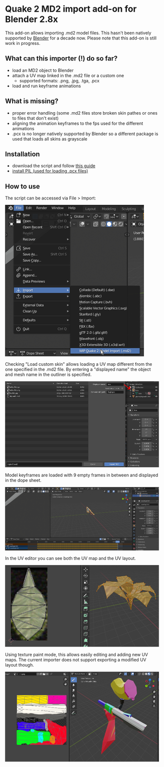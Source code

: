 # Quake 2 MD2 import add-on for Blender 2.8x
This add-on allows importing .md2 model files. This hasn't been
natively supported by [Blender](https://www.blender.org/) for
a decade now. Please note that this add-on is still work
in progress.

## What can this importer (!) do so far?
- load an MD2 object to Blender
- attach a UV map linked in the .md2 file or a custom one
    - supported formats: .png, .jpg, .tga, .pcx
- load and run keyframe animations

## What is missing?
- proper error handling (some .md2 files store broken skin pathes or ones to files that don't exist)
- aligning the animation keyframes to the fps used for the different animations
- .pcx is no longer natively supported by Blender so a different package is used
that loads all skins as grayscale

## Installation
- download the script and follow [this guide](https://github.com/rlguy/Blender-FLIP-Fluids/wiki/Addon-Installation-and-Uninstallation)
- [install PIL (used for loading .pcx files)](https://blender.stackexchange.com/a/122337)

## How to use
The script can be accessed via File > Import:

![Run importer](imgs/run_script.png)

Checking "Load custom skin" allows loading a UV map different
from the one specified in the .md2 file. By entering a 
"displayed name" the object and mesh name in the outliner
is specified.

![Loading options](imgs/loading_options.png)

Model keyframes are loaded with 9 empty frames in between
and displayed in the dope sheet.

![animation frames](imgs/flag_animation_frames.png)

In the UV editor you can see both the UV map and
the UV layout.

![UV Layout](imgs/uv_layout.png)

Using texture paint mode, this allows easily editing
and adding new UV maps. The current importer does not
support exporting a modified UV layout though.

![UV editing](imgs/texture_paint.png)
